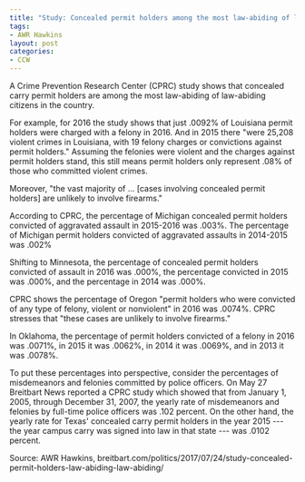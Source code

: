 ```yaml
---
title: "Study: Concealed permit holders among the most law-abiding of law-abiding citizens"
tags:
- AWR Hawkins
layout: post
categories:
- CCW
---
```


A Crime Prevention Research Center (CPRC) study shows that concealed carry permit holders are among the most law-abiding of law-abiding citizens in the country.

For example, for 2016 the study shows that just .0092% of Louisiana permit holders were charged with a felony in 2016. And in 2015 there "were 25,208 violent crimes in Louisiana, with 19 felony charges or convictions against permit holders." Assuming the felonies were violent and the charges against permit holders stand, this still means permit holders only represent .08% of those who committed violent crimes.

Moreover, "the vast majority of ... [cases involving concealed permit holders] are unlikely to involve firearms."

According to CPRC, the percentage of Michigan concealed permit holders convicted of aggravated assault in 2015-2016 was .003%. The percentage of Michigan permit holders convicted of aggravated assaults in 2014-2015 was .002%

Shifting to Minnesota, the percentage of concealed permit holders convicted of assault in 2016 was .000%, the percentage convicted in 2015 was .000%, and the percentage in 2014 was .000%.

CPRC shows the percentage of Oregon "permit holders who were convicted of any type of felony, violent or nonviolent" in 2016 was .0074%. CPRC stresses that "these cases are unlikely to involve firearms."

In Oklahoma, the percentage of permit holders convicted of a felony in 2016 was .0071%, in 2015 it was .0062%, in 2014 it was .0069%, and in 2013 it was .0078%.

To put these percentages into perspective, consider the percentages of misdemeanors and felonies committed by police officers. On May 27 Breitbart News reported a CPRC study which showed that from January 1, 2005, through December 31, 2007, the yearly rate of misdemeanors and felonies by full-time police officers was .102 percent. On the other hand, the yearly rate for Texas' concealed carry permit holders in the year 2015 --- the year campus carry was signed into law in that state --- was .0102 percent.

Source: AWR Hawkins, breitbart.com/politics/2017/07/24/study-concealed-permit-holders-law-abiding-law-abiding/
